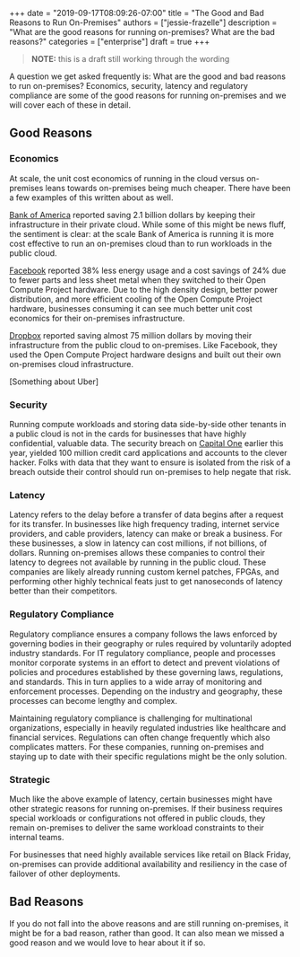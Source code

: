+++
date = "2019-09-17T08:09:26-07:00"
title = "The Good and Bad Reasons to Run On-Premises"
authors = ["jessie-frazelle"]
description = "What are the good reasons for running on-premises? What are the bad reasons?"
categories = ["enterprise"]
draft = true
+++

> **NOTE:** this is a draft still working through the wording

A question we get asked frequently is: What are the good and bad reasons to run
on-premises? Economics, security, latency and regulatory compliance are some of
the good reasons for running on-premises and we will cover each of these in
detail.

## Good Reasons

### Economics

At scale, the unit cost economics of running in the cloud versus on-premises
leans towards on-premises being much cheaper. There have been a few examples of
this written about as well. 

[Bank of America](https://www.businessinsider.com/bank-of-americas-350-million-internal-cloud-bet-striking-payoff-2019-10)
reported saving 2.1 billion dollars by keeping their infrastructure in their 
private cloud. While some of this might be news fluff, the sentiment is clear:
at the scale Bank of America is running it is more cost effective to run an
on-premises cloud than to run workloads in the public cloud.

[Facebook](https://www.facebook.com/notes/facebook-engineering/building-efficient-data-centers-with-the-open-compute-project/10150144039563920/) 
reported 38% less energy usage and a cost savings of 24% due to fewer parts and 
less sheet metal when they switched to their Open Compute Project hardware. Due
to the high density design, better power distribution, and more efficient
cooling of the Open Compute Project hardware, businesses consuming it can see
much better unit cost economics for their on-premises infrastructure.

[Dropbox](https://www.geekwire.com/2018/dropbox-saved-almost-75-million-two-years-building-tech-infrastructure/) 
reported saving almost 75 million dollars by moving their infrastructure from 
the public cloud to on-premises. Like Facebook, they used the Open Compute
Project hardware designs and built out their own on-premises cloud
infrastructure.

[Something about Uber]

### Security

Running compute workloads and storing data side-by-side other tenants 
in a public cloud is not in the cards for businesses that have highly
confidential, valuable data. The security breach on 
[Capital One](https://www.cnn.com/2019/07/29/business/capital-one-data-breach/index.html) 
earlier this year, yielded 100 million credit card applications and accounts 
to the clever hacker. Folks with data that they want to ensure is isolated 
from the risk of a breach outside their control should run on-premises to help 
negate that risk.

### Latency

Latency refers to the delay before a transfer of data begins after a request 
for its transfer. In businesses like high frequency trading, internet service
providers, and cable providers, latency can make or break a business. For these
businesses, a slow in latency can cost millions, if not billions, of dollars. 
Running on-premises allows these companies to control their latency to degrees
not available by running in the public cloud. These companies are
likely already running custom kernel patches, FPGAs, and performing other 
highly technical feats just to get nanoseconds of latency better than their 
competitors.

### Regulatory Compliance

Regulatory compliance ensures a company follows the laws enforced by governing 
bodies in their geography or rules required by voluntarily adopted industry 
standards. For IT regulatory compliance, people and processes monitor corporate
systems in an effort to detect and prevent violations of policies and 
procedures established by these governing laws, regulations, and standards. 
This in turn applies to a wide array of monitoring and enforcement processes. 
Depending on the industry and geography, these processes can become lengthy 
and complex.

Maintaining regulatory compliance is challenging for multinational 
organizations, especially in heavily regulated industries like healthcare and 
financial services. Regulations can often change frequently which also
complicates matters. For these companies, running on-premises and staying up to
date with their specific regulations might be the only solution.

### Strategic

Much like the above example of latency, certain businesses might have other
strategic reasons for running on-premises. If their business requires special
workloads or configurations not offered in public clouds, they remain
on-premises to deliver the same workload constraints to their internal teams.

For businesses that need highly available services like retail on Black Friday,
on-premises can provide additional availability and resiliency in the case of
failover of other deployments.

## Bad Reasons

If you do not fall into the above reasons and are still running on-premises, it
might be for a bad reason, rather than good. It can also mean we missed a good
reason and we would love to hear about it if so.

